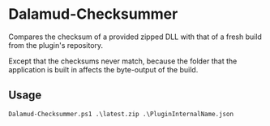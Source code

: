 # Dalamud-Checksummer
Compares the checksum of a provided zipped DLL with that of a fresh build from the plugin's repository.

Except that the checksums never match, because the folder that the application is built in affects the byte-output of the build.

## Usage
`Dalamud-Checksummer.ps1 .\latest.zip .\PluginInternalName.json`
